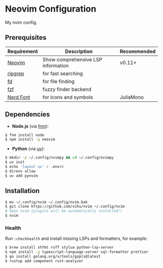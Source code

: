 # Neovim Configuration

My nvim config.

## Prerequisites

| Requirement                                      | Description                        | Recommended |
| ------------------------------------------------ | ---------------------------------- | ----------- |
| [Neovim](https://neovim.io/)                     | Show comprehensive LSP information | v0.11+      |
| [ripgrep](https://github.com/BurntSushi/ripgrep) | for fast searching                 |             |
| [fd](https://github.com/sharkdp/fd)              | for file finding                   |             |
| [fzf](https://github.com/junegunn/fzf)           | fuzzy finder backend               |             |
| [Nerd Font](https://www.nerdfonts.com/)          | for icons and symbols              | JuliaMono   |

## Dependencies

- **Node.js** (via [fnm](https://github.com/Schniz/fnm)):

```bash
$ fnm install node
$ npm install -g neovim
```

- **Python** (via [uv](https://github.com/astral-sh/uv)):

```bash
$ mkdir -p ~/.config/nvimpy && cd ~/.config/nvimpy
$ uv init
$ echo 'layout uv' > .envrc
$ direnv allow
$ uv add pynvim
```

## Installation

```bash
$ mv ~/.config/nvim ~/.config/nvim.bak
$ git clone https://github.com/vihu/nvim ~/.config/nvim
# Open nvim (plugins will be automatically installed!)
$ nvim
```

### Health

Run `:checkhealth` and install missing LSPs and formatters, for example:

```bash
$ brew install shfmt ruff stylua python-lsp-server
$ npm install -g typescript-language-server sql-formatter prettier
$ go install golang.org/x/tools/gopls@latest
$ rustup add component rust-analyzer
```
